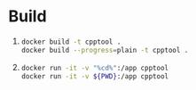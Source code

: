 # Build
1.  ```bash
    docker build -t cpptool .
    docker build --progress=plain -t cpptool .
2.  ```bash
    docker run -it -v "%cd%":/app cpptool
    docker run -it -v ${PWD}:/app cpptool
    ```


